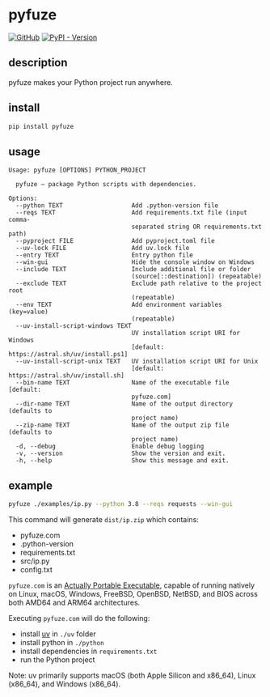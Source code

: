 # pyfuze

[![GitHub](https://img.shields.io/badge/GitHub-5c5c5c)](https://github.com/TanixLu/pyfuze)
[![PyPI - Version](https://img.shields.io/pypi/v/pyfuze)](https://pypi.org/project/pyfuze/)

## description

pyfuze makes your Python project run anywhere.

## install

```bash
pip install pyfuze
```

## usage

```text
Usage: pyfuze [OPTIONS] PYTHON_PROJECT

  pyfuze — package Python scripts with dependencies.

Options:
  --python TEXT                   Add .python-version file
  --reqs TEXT                     Add requirements.txt file (input comma-
                                  separated string OR requirements.txt path)
  --pyproject FILE                Add pyproject.toml file
  --uv-lock FILE                  Add uv.lock file
  --entry TEXT                    Entry python file
  --win-gui                       Hide the console window on Windows
  --include TEXT                  Include additional file or folder
                                  (source[::destination]) (repeatable)
  --exclude TEXT                  Exclude path relative to the project root
                                  (repeatable)
  --env TEXT                      Add environment variables (key=value)
                                  (repeatable)
  --uv-install-script-windows TEXT
                                  UV installation script URI for Windows
                                  [default: https://astral.sh/uv/install.ps1]
  --uv-install-script-unix TEXT   UV installation script URI for Unix
                                  [default: https://astral.sh/uv/install.sh]
  --bin-name TEXT                 Name of the executable file  [default:
                                  pyfuze.com]
  --dir-name TEXT                 Name of the output directory (defaults to
                                  project name)
  --zip-name TEXT                 Name of the output zip file (defaults to
                                  project name)
  -d, --debug                     Enable debug logging
  -v, --version                   Show the version and exit.
  -h, --help                      Show this message and exit.
```

## example

```bash
pyfuze ./examples/ip.py --python 3.8 --reqs requests --win-gui
```

This command will generate `dist/ip.zip` which contains:

- pyfuze.com
- .python-version
- requirements.txt
- src/ip.py
- config.txt

`pyfuze.com` is an [Actually Portable Executable](https://justine.lol/ape.html), capable of running natively on Linux, macOS, Windows, FreeBSD, OpenBSD, NetBSD, and BIOS across both AMD64 and ARM64 architectures.

Executing `pyfuze.com` will do the following:

- install [uv](https://github.com/astral-sh/uv) in `./uv` folder
- install python in `./python`
- install dependencies in `requirements.txt`
- run the Python project

Note: uv primarily supports macOS (both Apple Silicon and x86_64), Linux (x86_64), and Windows (x86_64).
